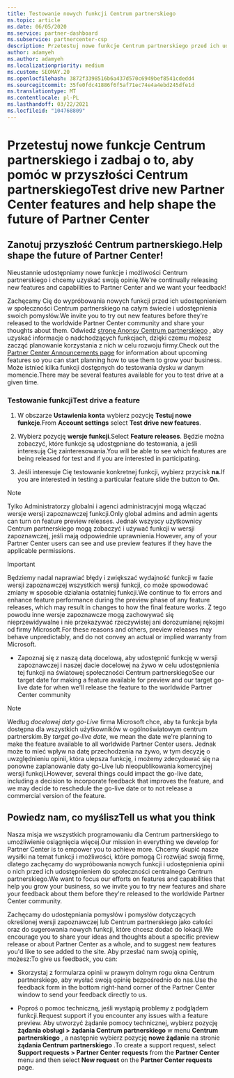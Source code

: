 ```yaml
---
title: Testowanie nowych funkcji Centrum partnerskiego
ms.topic: article
ms.date: 06/05/2020
ms.service: partner-dashboard
ms.subservice: partnercenter-csp
description: Przetestuj nowe funkcje Centrum partnerskiego przed ich udostępnieniem i przekaż nam swoją opinię. Zanotuj przyszłość Centrum partnerskiego.
author: adamyeh
ms.author: adamyeh
ms.localizationpriority: medium
ms.custom: SEOMAY.20
ms.openlocfilehash: 3872f3398516b6a437d570c6949bef8541cdedd4
ms.sourcegitcommit: 35fe0fdc41886f6f5af71ec74e4a4ebd245dfe1d
ms.translationtype: MT
ms.contentlocale: pl-PL
ms.lasthandoff: 03/22/2021
ms.locfileid: "104768809"
---
```

# <a name="test-drive-new-partner-center-features-and-help-shape-the-future-of-partner-center"></a><span data-ttu-id="08914-104">Przetestuj nowe funkcje Centrum partnerskiego i zadbaj o to, aby pomóc w przyszłości Centrum partnerskiego</span><span class="sxs-lookup"><span data-stu-id="08914-104">Test drive new Partner Center features and help shape the future of Partner Center</span></span>


## <a name="help-shape-the-future-of-partner-center"></a><span data-ttu-id="08914-105">Zanotuj przyszłość Centrum partnerskiego.</span><span class="sxs-lookup"><span data-stu-id="08914-105">Help shape the future of Partner Center!</span></span>

<span data-ttu-id="08914-106">Nieustannie udostępniamy nowe funkcje i możliwości Centrum partnerskiego i chcemy uzyskać swoją opinię.</span><span class="sxs-lookup"><span data-stu-id="08914-106">We're continually releasing new features and capabilities to Partner Center and we want your feedback!</span></span>

<span data-ttu-id="08914-107">Zachęcamy Cię do wypróbowania nowych funkcji przed ich udostępnieniem w społeczności Centrum partnerskiego na całym świecie i udostępnienia swoich pomysłów.</span><span class="sxs-lookup"><span data-stu-id="08914-107">We invite you to try out new features before they're released to the worldwide Partner Center community and share your thoughts about them.</span></span> <span data-ttu-id="08914-108">Odwiedź [stronę Anonsy Centrum partnerskiego](announcements/index.md) , aby uzyskać informacje o nadchodzących funkcjach, dzięki czemu możesz zacząć planowanie korzystania z nich w celu rozwoju firmy.</span><span class="sxs-lookup"><span data-stu-id="08914-108">Check out the [Partner Center Announcements page](announcements/index.md) for information about upcoming features so you can start planning how to use them to grow your business.</span></span> <span data-ttu-id="08914-109">Może istnieć kilka funkcji dostępnych do testowania dysku w danym momencie.</span><span class="sxs-lookup"><span data-stu-id="08914-109">There may be several features available for you to test drive at a given time.</span></span>

### <a name="test-drive-a-feature"></a><span data-ttu-id="08914-110">Testowanie funkcji</span><span class="sxs-lookup"><span data-stu-id="08914-110">Test drive a feature</span></span>

1. <span data-ttu-id="08914-111">W obszarze **Ustawienia konta** wybierz pozycję **Testuj nowe funkcje**.</span><span class="sxs-lookup"><span data-stu-id="08914-111">From **Account settings** select **Test drive new features**.</span></span>

2. <span data-ttu-id="08914-112">Wybierz pozycję **wersje funkcji**.</span><span class="sxs-lookup"><span data-stu-id="08914-112">Select **Feature releases**.</span></span> <span data-ttu-id="08914-113">Będzie można zobaczyć, które funkcje są udostępniane do testowania, a jeśli interesują Cię zainteresowania.</span><span class="sxs-lookup"><span data-stu-id="08914-113">You will be able to see which features are being released for test and if you are interested in participating.</span></span>

3. <span data-ttu-id="08914-114">Jeśli interesuje Cię testowanie konkretnej funkcji, wybierz przycisk **na.**</span><span class="sxs-lookup"><span data-stu-id="08914-114">If you are interested in testing a particular feature slide the button to **On**.</span></span>

> [!NOTE]  
> <span data-ttu-id="08914-115">Tylko Administratorzy globalni i agenci administracyjni mogą włączać wersje wersji zapoznawczej funkcji.</span><span class="sxs-lookup"><span data-stu-id="08914-115">Only global admins and admin agents can turn on feature preview releases.</span></span> <span data-ttu-id="08914-116">Jednak wszyscy użytkownicy Centrum partnerskiego mogą zobaczyć i używać funkcji w wersji zapoznawczej, jeśli mają odpowiednie uprawnienia.</span><span class="sxs-lookup"><span data-stu-id="08914-116">However, any of your Partner Center users can see and use preview features if they have the applicable permissions.</span></span>

> [!IMPORTANT]  
> <span data-ttu-id="08914-117">Będziemy nadal naprawiać błędy i zwiększać wydajność funkcji w fazie wersji zapoznawczej wszystkich wersji funkcji, co może spowodować zmiany w sposobie działania ostatniej funkcji.</span><span class="sxs-lookup"><span data-stu-id="08914-117">We continue to fix errors and enhance feature performance during the preview phase of any feature releases, which may result in changes to how the final feature works.</span></span> <span data-ttu-id="08914-118">Z tego powodu inne wersje zapoznawcze mogą zachowywać się nieprzewidywalne i nie przekazywać rzeczywistej ani dorozumianej rękojmi od firmy Microsoft.</span><span class="sxs-lookup"><span data-stu-id="08914-118">For these reasons and others, preview releases may behave unpredictably, and do not convey an actual or implied warranty from Microsoft.</span></span>

- <span data-ttu-id="08914-119">Zapoznaj się z naszą datą docelową, aby udostępnić funkcję w wersji zapoznawczej i naszej dacie docelowej na żywo w celu udostępnienia tej funkcji na światowej społeczności Centrum partnerskiego</span><span class="sxs-lookup"><span data-stu-id="08914-119">See our target date for making a feature available for preview and our target go-live date for when we'll release the feature to the worldwide Partner Center community</span></span>

> [!NOTE]  
> <span data-ttu-id="08914-120">Według *docelowej daty go-Live* firma Microsoft chce, aby ta funkcja była dostępna dla wszystkich użytkowników w ogólnoświatowym centrum partnerskim.</span><span class="sxs-lookup"><span data-stu-id="08914-120">By *target go-live date*, we mean the date we're planning to make the feature available to all worldwide Partner Center users.</span></span> <span data-ttu-id="08914-121">Jednak może to mieć wpływ na datę przechodzenia na żywo, w tym decyzję o uwzględnieniu opinii, która ulepsza funkcję, i możemy zdecydować się na ponowne zaplanowanie daty go-Live lub nieopublikowania komercyjnej wersji funkcji.</span><span class="sxs-lookup"><span data-stu-id="08914-121">However, several things could impact the go-live date, including a decision to incorporate feedback that improves the feature, and we may decide to reschedule the go-live date or to not release a commercial version of the feature.</span></span>  
 
## <a name="tell-us-what-you-think"></a><span data-ttu-id="08914-122">Powiedz nam, co myślisz</span><span class="sxs-lookup"><span data-stu-id="08914-122">Tell us what you think</span></span>

<span data-ttu-id="08914-123">Nasza misja we wszystkich programowaniu dla Centrum partnerskiego to umożliwienie osiągnięcia więcej.</span><span class="sxs-lookup"><span data-stu-id="08914-123">Our mission in everything we develop for Partner Center is to empower you to achieve more.</span></span> <span data-ttu-id="08914-124">Chcemy skupić nasze wysiłki na temat funkcji i możliwości, które pomogą Ci rozwijać swoją firmę, dlatego zachęcamy do wypróbowania nowych funkcji i udostępnienia opinii o nich przed ich udostępnieniem do społeczności centralnego Centrum partnerskiego.</span><span class="sxs-lookup"><span data-stu-id="08914-124">We want to focus our efforts on features and capabilities that help you grow your business, so we invite you to try new features and share your feedback about them before they're released to the worldwide Partner Center community.</span></span> 

<span data-ttu-id="08914-125">Zachęcamy do udostępniania pomysłów i pomysłów dotyczących określonej wersji zapoznawczej lub Centrum partnerskiego jako całości oraz do sugerowania nowych funkcji, które chcesz dodać do lokacji.</span><span class="sxs-lookup"><span data-stu-id="08914-125">We encourage you to share your ideas and thoughts about a specific preview release or about Partner Center as a whole, and to suggest new features you'd like to see added to the site.</span></span> <span data-ttu-id="08914-126">Aby przesłać nam swoją opinię, możesz:</span><span class="sxs-lookup"><span data-stu-id="08914-126">To give us feedback, you can:</span></span>  

- <span data-ttu-id="08914-127">Skorzystaj z formularza opinii w prawym dolnym rogu okna Centrum partnerskiego, aby wysłać swoją opinię bezpośrednio do nas.</span><span class="sxs-lookup"><span data-stu-id="08914-127">Use the feedback form in the bottom right-hand corner of the Partner Center window to send your feedback directly to us.</span></span> 

- <span data-ttu-id="08914-128">Poproś o pomoc techniczną, jeśli wystąpią problemy z podglądem funkcji.</span><span class="sxs-lookup"><span data-stu-id="08914-128">Request support if you encounter any issues with a feature preview.</span></span> <span data-ttu-id="08914-129">Aby utworzyć żądanie pomocy technicznej, wybierz pozycję **żądania obsługi > żądania Centrum partnerskiego** w menu **Centrum partnerskiego** , a następnie wybierz pozycję **nowe żądanie** na stronie **żądania Centrum partnerskiego** .</span><span class="sxs-lookup"><span data-stu-id="08914-129">To create a support request, select **Support requests > Partner Center requests** from the **Partner Center** menu and then select **New request** on the **Partner Center requests** page.</span></span>



